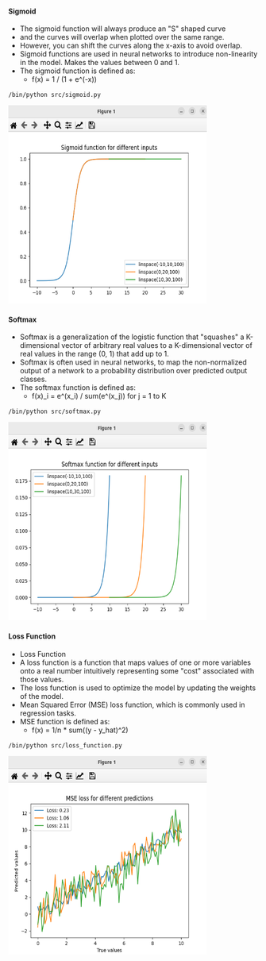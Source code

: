 #### Sigmoid

* The sigmoid function will always produce an "S" shaped curve
* and the curves will overlap when plotted over the same range. 
* However, you can shift the curves along the x-axis to avoid overlap.
* Sigmoid functions are used in neural networks to introduce non-linearity in the model. Makes the values between 0 and 1.
* The sigmoid function is defined as:
    * f(x) = 1 / (1 + e^(-x))

```
/bin/python src/sigmoid.py
```
<img src="sigmoid.png" width="400" height="400">

#### Softmax

* Softmax is a generalization of the logistic function that "squashes" a K-dimensional vector of arbitrary real values to a K-dimensional vector of real values in the range (0, 1) that add up to 1.
* Softmax is often used in neural networks, to map the non-normalized output of a network to a probability distribution over predicted output classes.
* The softmax function is defined as:
    * f(x)_i = e^(x_i) / sum(e^(x_j)) for j = 1 to K

```
/bin/python src/softmax.py
```
<img src="softmax.png" width="400" height="400">

#### Loss Function

* Loss Function
* A loss function is a function that maps values of one or more variables onto a real number intuitively representing some "cost" associated with those values.
* The loss function is used to optimize the model by updating the weights of the model.
* Mean Squared Error (MSE) loss function, which is commonly used in regression tasks.
* MSE function is defined as:
    * f(x) = 1/n * sum((y - y_hat)^2)

```
/bin/python src/loss_function.py
```
<img src="loss_function.png" width="400" height="400">